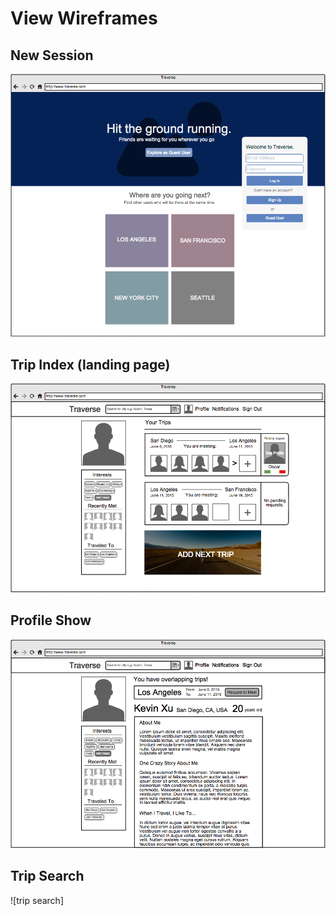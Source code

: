 # View Wireframes

## New Session
![log-in]

## Trip Index (landing page)
![index-view]

## Profile Show
![profile-view]

## Trip Search
![trip search]

[log-in]: ./wireframes/log_in.png
[index-view]: ./wireframes/index_view.png
[profile-view]: ./wireframes/profile_view.png
[trip-search]: ./wireframes/trip_search.png

